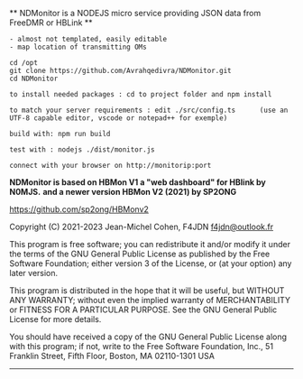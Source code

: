 
** NDMonitor is a NODEJS micro service providing JSON data from FreeDMR or HBLink **
    
    - almost not templated, easily editable
    - map location of transmitting OMs

    cd /opt
    git clone https://github.com/Avrahqedivra/NDMonitor.git
    cd NDMonitor

    to install needed packages : cd to project folder and npm install 
    
    to match your server requirements : edit ./src/config.ts      (use an UTF-8 capable editor, vscode or notepad++ for exemple)
    
    build with: npm run build

    test with : nodejs ./dist/monitor.js
    
    connect with your browser on http://monitorip:port


**NDMonitor is based on HBMon V1 a "web dashboard" for HBlink by N0MJS.**
**and a newer version HBMon V2 (2021) by SP2ONG**

https://github.com/sp2ong/HBMonv2



Copyright (C) 2021-2023  Jean-Michel Cohen, F4JDN <f4jdn@outlook.fr>

This program is free software; you can redistribute it and/or modify it under the terms of the GNU General Public License as published by the Free Software Foundation; either version 3 of the License, or (at your option) any later version.

This program is distributed in the hope that it will be useful, but WITHOUT ANY WARRANTY; without even the implied warranty of MERCHANTABILITY or FITNESS FOR A PARTICULAR PURPOSE. See the GNU General Public License for more details.

You should have received a copy of the GNU General Public License along with this program; if not, write to the Free Software Foundation, Inc., 51 Franklin Street, Fifth Floor, Boston, MA 02110-1301  USA

---
